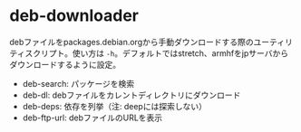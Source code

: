 # deb-downloader

debファイルをpackages.debian.orgから手動ダウンロードする際のユーティリティスクリプト。使い方は `-h`。デフォルトではstretch、armhfをjpサーバからダウンロードするように設定。

- deb-search: パッケージを検索
- deb-dl: debファイルをカレントディレクトリにダウンロード
- deb-deps: 依存を列挙（注: deepには探索しない）
- deb-ftp-url: debファイルのURLを表示